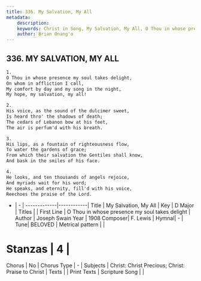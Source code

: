 ```yaml
---
title: 336. My Salvation, My All
metadata:
    description: 
    keywords: Christ in Song, My Salvation, My All, O Thou in whose presence my soul takes delight, 
    author: Brian Onang'o
---
```



## 336. MY SALVATION, MY ALL

```txt
1.
O Thou in whose presence my soul takes delight,
On whom in affliction I call,
My comfort by day and my song in the night,
My hope, my salvation, my all!

2.
His voice, as the sound of the dulcimer sweet,
Is heard thro' the shadows of death;
The cedars of Lebanon bow at his feet,
The air is perfum'd with his breath.

3.
His lips, as a fountain of righteousness flow,
To water the gardens of grace;
From which their salvation the Gentiles shall know,
And bask in the smiles of his face.

4.
He looks, and ten thousands of angels rejoice,
And myriads wait for his word;
He speaks, and eternity, fill'd with his voice,
Reechoes the praise of the Lord.
```

- |   -  |
-------------|------------|
Title | My Salvation, My All |
Key | D Major |
Titles |  |
First Line | O Thou in whose presence my soul takes delight |
Author | Joseph Swain
Year | 1908
Composer| F. Lewis |
Hymnal|  - |
Tune| BELOVED |
Metrical pattern | |
# Stanzas | 4 |
Chorus | No |
Chorus Type | - |
Subjects | Christ: Christ Precious; Christ: Praise to Christ |
Texts |  |
Print Texts | 
Scripture Song |  |
  
